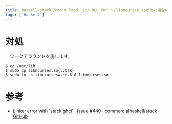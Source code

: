 ```yaml
---
title: haskell-stackでcan't load .so/.DLL for 〜/libncurses.soが出た場合の対処
tags: ['Haskell']
---
```

# 対処
　ワークアラウンドを施します。

```console
$ cd /usr/lib
$ sudo cp libncurses.so{,.bak}
$ sudo ln -s libncursesw.so.6.0 libncurses.so
```


# 参考
- [Linker error with &#39;stack ghci&#39; · Issue #440 · commercialhaskell/stack · GitHub](https://github.com/commercialhaskell/stack/issues/440)
